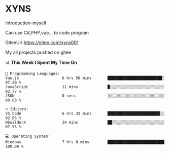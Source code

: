 # XYNS
introduction-myself

Can use C#,PHP,vue... to code program

GiteeUrl:https://gitee.com/xyns001

My all projects pushed on gitee

<!--START_SECTION:waka-->
📊 **This Week I Spent My Time On** 

```text
💬 Programming Languages: 
Vue.js                   6 hrs 56 mins       ████████████████████████░   97.20 % 
JavaScript               11 mins             █░░░░░░░░░░░░░░░░░░░░░░░░   02.77 % 
JSON                     0 secs              ░░░░░░░░░░░░░░░░░░░░░░░░░   00.03 % 

🔥 Editors: 
VS Code                  6 hrs 33 mins       ███████████████████████░░   92.05 % 
HbuilderX                34 mins             ██░░░░░░░░░░░░░░░░░░░░░░░   07.95 % 

💻 Operating System: 
Windows                  7 hrs 8 mins        █████████████████████████   100.00 % 
```


<!--END_SECTION:waka-->

